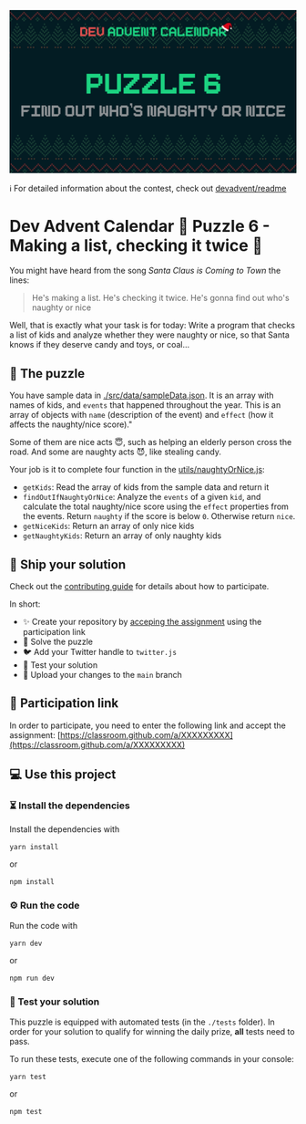 ![](README.cover.jpg)

ℹ️ For detailed information about the contest, check out [devadvent/readme](https://github.com/devadvent/readme/)

# Dev Advent Calendar 🎅 Puzzle 6 - Making a list, checking it twice 📜

You might have heard from the song _Santa Claus is Coming to Town_ the lines:

> He's making a list. He's checking it twice. He's gonna find out who's naughty or nice

Well, that is exactly what your task is for today: Write a program that checks a list of kids and analyze whether they were naughty or nice, so that Santa knows if they deserve candy and toys, or coal...

## 🧩 The puzzle

You have sample data in [./src/data/sampleData.json](data/sampleData.json). It is an array with names of kids, and `events` that happened throughout the year.
This is an array of objects with `name` (description of the event) and `effect` (how it affects the naughty/nice score)."

Some of them are nice acts 😇, such as helping an elderly person cross the road. And some are naughty acts 😈, like stealing candy.

Your job is it to complete four function in the [utils/naughtyOrNice.js](./src/utils/naughtyOrNice.js):

-   `getKids`: Read the array of kids from the sample data and return it
-   `findOutIfNaughtyOrNice`: Analyze the `events` of a given `kid`, and calculate the total naughty/nice score using the `effect` properties from the events. Return `naughty` if the score is below `0`. Otherwise return `nice`.
-   `getNiceKids`: Return an array of only nice kids
-   `getNaughtyKids`: Return an array of only naughty kids

## 🚢 Ship your solution

Check out the [contributing guide](https://github.com/devadvent/readme/blob/main/CONTRIBUTING.md) for details about how to participate.

In short:

-   ✨ Create your repository by [acceping the assignment](https://classroom.github.com/a/XXXXXXXXX) using the participation link
-   🧩 Solve the puzzle
-   🐦 Add your Twitter handle to `twitter.js`
-   🤖 Test your solution
-   🚀 Upload your changes to the `main` branch

## 🔗 Participation link

In order to participate, you need to enter the following link and accept the assignment:
[https://classroom.github.com/a/XXXXXXXXX](https://classroom.github.com/a/XXXXXXXXX)

## 💻 Use this project

### ⏳ Install the dependencies

Install the dependencies with

```bash
yarn install
```

or

```bash
npm install
```

### ⚙️ Run the code

Run the code with

```bash
yarn dev
```

or

```bash
npm run dev
```

### 🤖 Test your solution

This puzzle is equipped with automated tests (in the `./tests` folder). In order for your solution to qualify for winning the daily prize, **all** tests need to pass.

To run these tests, execute one of the following commands in your console:

```bash
yarn test
```

or

```bash
npm test
```
